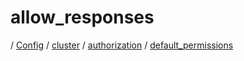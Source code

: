 # allow_responses

/ [Config](../../../..) / [cluster](../../..) / [authorization](../..) / [default_permissions](..) 

